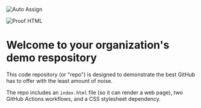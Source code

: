 ![Auto Assign](https://github.com/Siepomaga83/demo-repository/actions/workflows/auto-assign.yml/badge.svg)

![Proof HTML](https://github.com/Siepomaga83/demo-repository/actions/workflows/proof-html.yml/badge.svg)

# Welcome to your organization's demo respository
This code repository (or "repo") is designed to demonstrate the best GitHub has to offer with the least amount of noise.

The repo includes an `index.html` file (so it can render a web page), two GitHub Actions workflows, and a CSS stylesheet dependency.
